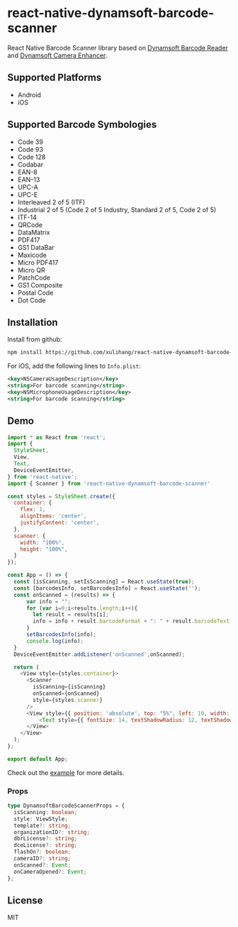 # react-native-dynamsoft-barcode-scanner

React Native Barcode Scanner library based on [Dynamsoft Barcode Reader](https://www.dynamsoft.com/barcode-reader/overview/) and [Dynamsoft Camera Enhancer](https://www.dynamsoft.com/camera-enhancer/overview/).

## Supported Platforms

* Android
* iOS

## Supported Barcode Symbologies

* Code 39
* Code 93
* Code 128
* Codabar
* EAN-8
* EAN-13
* UPC-A
* UPC-E
* Interleaved 2 of 5 (ITF)
* Industrial 2 of 5 (Code 2 of 5 Industry, Standard 2 of 5, Code 2 of 5)
* ITF-14 
* QRCode
* DataMatrix
* PDF417
* GS1 DataBar
* Maxicode
* Micro PDF417
* Micro QR
* PatchCode
* GS1 Composite
* Postal Code
* Dot Code

## Installation

Install from github:

```sh
npm install https://github.com/xulihang/react-native-dynamsoft-barcode-scanner
```

For iOS, add the following lines to `Info.plist`:

```xml
<key>NSCameraUsageDescription</key>
<string>For barcode scanning</string>
<key>NSMicrophoneUsageDescription</key>
<string>For barcode scanning</string>
```

## Demo

```js
import * as React from 'react';
import {
  StyleSheet,
  View,
  Text,
  DeviceEventEmitter,
} from 'react-native';
import { Scanner } from 'react-native-dynamsoft-barcode-scanner'

const styles = StyleSheet.create({
  container: {
    flex: 1,
    alignItems: 'center',
    justifyContent: 'center',
  },
  scanner: {
    width: "100%",
    height: "100%",
  }
});

const App = () => {
  const [isScanning, setIsScanning] = React.useState(true);
  const [barcodesInfo, setBarcodesInfo] = React.useState('');
  const onScanned = (results) => {
      var info = "";
      for (var i=0;i<results.length;i++){
        let result = results[i];
        info = info + result.barcodeFormat + ": " + result.barcodeText + "\n";
      }
      setBarcodesInfo(info);
      console.log(info);
  }
  DeviceEventEmitter.addListener('onScanned',onScanned);

  return (
    <View style={styles.container}>
      <Scanner 
        isScanning={isScanning}
        onScanned={onScanned}
        style={styles.scanner}
      />
      <View style={{ position: 'absolute', top: "5%", left: 10, width: "80%" }}>
          <Text style={{ fontSize: 14, textShadowRadius: 12, textShadowColor: "black", color: "white" }}> {barcodesInfo} </Text>
      </View>
    </View>
  );
};

export default App;
```

Check out the [example](example) for more details.

### Props

```ts
type DynamsoftBarcodeScannerProps = {
  isScanning: boolean;
  style: ViewStyle;
  template?: string;
  organizationID?: string;
  dbrLicense?: string;
  dceLicense?: string;
  flashOn?: boolean;
  cameraID?: string;
  onScanned?: Event;
  onCameraOpened?: Event;
};
```

## License

MIT
